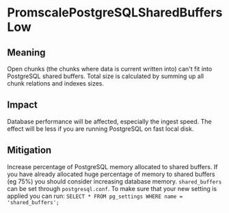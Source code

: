 # PromscalePostgreSQLSharedBuffersLow

## Meaning

Open chunks (the chunks where data is current written into) can't fit into
PostgreSQL shared buffers. Total size is calculated by summing up all chunk
relations and indexes sizes.

## Impact

Database performance will be affected, especially the ingest speed. The effect
will be less if you are running PostgreSQL on fast local disk.

## Mitigation

Increase percentage of PostgreSQL memory allocated to shared buffers.
If you have already allocated huge percentage of memory to shared buffers (eg 75%)
you should consider increasing database memory.
`shared_buffers` can be set through `postgresql.conf`.
To make sure that your new setting is applied you can run: 
`SELECT * FROM pg_settings WHERE name = 'shared_buffers';` 
